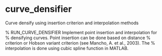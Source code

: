 # curve_densifier
Curve densify using insertion criterion and interpolation methods

% RUN_CURVE_DENSIFIER Implement point insertion and interpolation for
% densifying curves. Point insertion can be done based on distance
% criterion or Hobson variant criterion (see Mancho, A. et al., 2003). The
% interpolation is done using cubic spline function in MATLAB.
